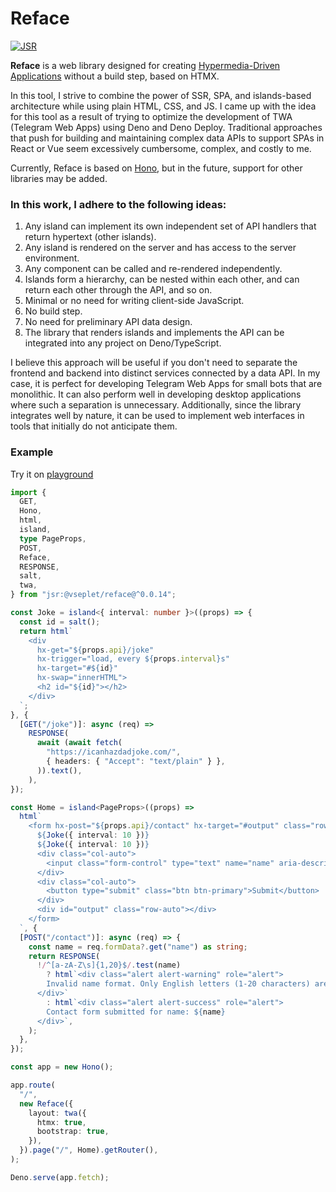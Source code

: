 # Reface

[![JSR](https://jsr.io/badges/@vseplet/reface)](https://jsr.io/@vseplet/reface)

**Reface** is a web library designed for creating
[Hypermedia-Driven Applications](https://htmx.org/essays/hypermedia-driven-applications/)
without a build step, based on HTMX.

In this tool, I strive to combine the power of SSR, SPA, and islands-based
architecture while using plain HTML, CSS, and JS. I came up with the idea for
this tool as a result of trying to optimize the development of TWA (Telegram Web
Apps) using Deno and Deno Deploy. Traditional approaches that push for building
and maintaining complex data APIs to support SPAs in React or Vue seem
excessively cumbersome, complex, and costly to me.

Currently, Reface is based on [Hono](https://hono.dev/), but in the future,
support for other libraries may be added.

### In this work, I adhere to the following ideas:

1. Any island can implement its own independent set of API handlers that return
   hypertext (other islands).
2. Any island is rendered on the server and has access to the server
   environment.
3. Any component can be called and re-rendered independently.
4. Islands form a hierarchy, can be nested within each other, and can return
   each other through the API, and so on.
5. Minimal or no need for writing client-side JavaScript.
6. No build step.
7. No need for preliminary API data design.
8. The library that renders islands and implements the API can be integrated
   into any project on Deno/TypeScript.

I believe this approach will be useful if you don't need to separate the
frontend and backend into distinct services connected by a data API. In my case,
it is perfect for developing Telegram Web Apps for small bots that are
monolithic. It can also perform well in developing desktop applications where
such a separation is unnecessary. Additionally, since the library integrates
well by nature, it can be used to implement web interfaces in tools that
initially do not anticipate them.

### Example

Try it on [playground](https://dash.deno.com/playground/react-sucks)

```ts
import {
  GET,
  Hono,
  html,
  island,
  type PageProps,
  POST,
  Reface,
  RESPONSE,
  salt,
  twa,
} from "jsr:@vseplet/reface@^0.0.14";

const Joke = island<{ interval: number }>((props) => {
  const id = salt();
  return html`
    <div
      hx-get="${props.api}/joke"
      hx-trigger="load, every ${props.interval}s"
      hx-target="#${id}"
      hx-swap="innerHTML">
      <h2 id="${id}"></h2>
    </div>
  `;
}, {
  [GET("/joke")]: async (req) =>
    RESPONSE(
      await (await fetch(
        "https://icanhazdadjoke.com/",
        { headers: { "Accept": "text/plain" } },
      )).text(),
    ),
});

const Home = island<PageProps>((props) =>
  html`
    <form hx-post="${props.api}/contact" hx-target="#output" class="row g-3 m-1">
      ${Joke({ interval: 10 })}
      ${Joke({ interval: 10 })}
      <div class="col-auto">
        <input class="form-control" type="text" name="name" aria-describedby="inputGroup-sizing-default">
      </div>
      <div class="col-auto">
        <button type="submit" class="btn btn-primary">Submit</button>
      </div>
      <div id="output" class="row-auto"></div>
    </form>
  `, {
  [POST("/contact")]: async (req) => {
    const name = req.formData?.get("name") as string;
    return RESPONSE(
      !/^[a-zA-Z\s]{1,20}$/.test(name)
        ? html`<div class="alert alert-warning" role="alert">
        Invalid name format. Only English letters (1-20 characters) are allowed.
      </div>`
        : html`<div class="alert alert-success" role="alert">
        Contact form submitted for name: ${name}
      </div>`,
    );
  },
});

const app = new Hono();

app.route(
  "/",
  new Reface({
    layout: twa({
      htmx: true,
      bootstrap: true,
    }),
  }).page("/", Home).getRouter(),
);

Deno.serve(app.fetch);
```
